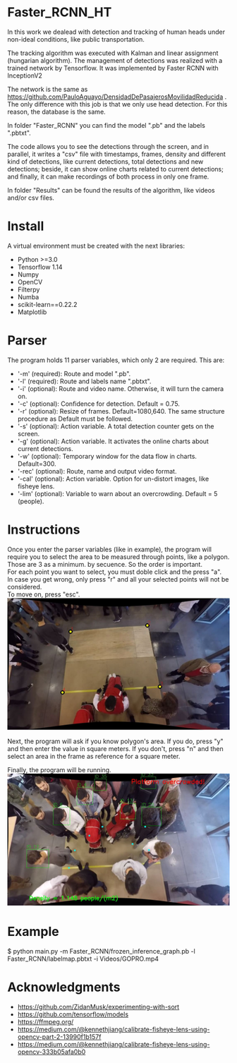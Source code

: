 # Faster_RCNN_HT
In this work we dealead with detection and tracking of human heads under non-ideal conditions, like public transportation.

The tracking algorithm was executed with Kalman and linear assignment (hungarian algorithm).
The management of detections was realized with a trained network by Tensorflow. It was implemented by Faster RCNN with InceptionV2

The network is the same as https://github.com/PauloAguayo/DensidadDePasajerosMovilidadReducida . The only difference with this job is that we only use head detection. For this reason, the database is the same.

In folder "Faster_RCNN" you can find the model ".pb" and the labels ".pbtxt".

The code allows you to see the detections through the screen, and in parallel, it writes a "csv" file with timestamps, frames, density and different kind of detections, like current detections, total detections and new detections; beside, it can show online charts related to current detections; and finally, it can make recordings of both process in only one frame.

In folder "Results" can be found the results of the algorithm, like videos and/or csv files.

# Install
A virtual environment must be created with the next libraries:

- Python >=3.0
- Tensorflow 1.14
- Numpy
- OpenCV
- Filterpy
- Numba
- scikit-learn==0.22.2
- Matplotlib

# Parser
The program holds 11 parser variables, which only 2 are required. This are:

- '-m' (required): Route and model ".pb".
- '-l' (required): Route and labels name ".pbtxt".
- '-i' (optional): Route and video name. Otherwise, it will turn the camera on.
- '-c' (optional): Confidence for detection. Default = 0.75.
- '-r' (optional): Resize of frames. Default=1080,640. The same structure procedure as Default must be followed.
- '-s' (optional): Action variable. A total detection counter gets on the screen.
- '-g' (optional): Action variable. It activates the online charts about current detections.
- '-w' (optional): Temporary window for the data flow in charts. Default=300.
- '-rec' (optional): Route, name and output video format.
- '-cal' (optional): Action variable. Option for un-distort images, like fisheye lens.
- '-lim' (optional): Variable to warn about an overcrowding. Default = 5 (people).

# Instructions
Once you enter the parser variables (like in example), the program will require you to select the area to be measured through points, like a polygon. Those are 3 as a minimum. by secuence. So the order is important.  
For each point you want to select, you must doble click and the press "a".  
In case you get wrong, only press "r" and all your selected points will not be considered.  
To move on, press "esc".  
![](pics/pic1.jpg)

Next, the program will ask if you know polygon's area. If you do, press "y" and then enter the value in square meters. If you don't, press "n" and then select an area in the frame as reference for a square meter.  

Finally, the program will be running.  
![](pics/pic2.jpg)

# Example
$ python main.py -m Faster_RCNN/frozen_inference_graph.pb -l Faster_RCNN/labelmap.pbtxt  -i Videos/GOPRO.mp4

# Acknowledgments
- https://github.com/ZidanMusk/experimenting-with-sort
- https://github.com/tensorflow/models
- https://ffmpeg.org/
- https://medium.com/@kennethjiang/calibrate-fisheye-lens-using-opencv-part-2-13990f1b157f
- https://medium.com/@kennethjiang/calibrate-fisheye-lens-using-opencv-333b05afa0b0
